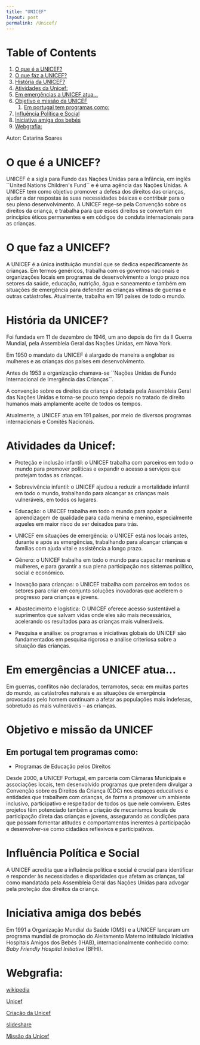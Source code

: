 ```yaml
---
title: "UNICEF"
layout: post
permalink: /Unicef/ 
---
```



# Table of Contents

1.  [O que é a UNICEF?](#org45801e1)
2.  [O que faz a UNICEF?](#org5b50c7e)
3.  [História da UNICEF?](#org094a1c5)
4.  [Atividades da Unicef:](#orgaa455ac)
5.  [Em emergências a UNICEF atua&#x2026;](#org433d132)
6.  [Objetivo e missão da UNICEF](#orgb5ff6f8)
    1.  [Em portugal tem programas como:](#orgcf4185a)
7.  [Influência Política e Social](#orgd988b71)
8.  [Iniciativa amiga dos bebés](#org0d177ae)
9.  [Webgrafia:](#org11cf36e)

Autor: Catarina Soares


<a id="org45801e1"></a>

# O que é a UNICEF?

UNICEF é a sigla para Fundo das Nações Unidas para a Infância, em inglês ``United Nations Children's Fund´´ e é uma agência das Nações Unidas. A UNICEF tem como objetivo promover a defesa dos direitos das crianças, ajudar a dar respostas às suas necessidades básicas e contribuir para o seu pleno desenvolvimento. A UNICEF rege-se pela Convenção sobre os direitos da criança, e trabalha para que esses direitos se convertam em princípios éticos permanentes e em códigos de conduta internacionais para as crianças.


<a id="org5b50c7e"></a>

# O que faz a UNICEF?

A UNICEF é a única instituição mundial que se dedica especificamente às crianças. Em termos genéricos, trabalha com os governos nacionais e organizações locais em programas de desenvolvimento a longo prazo nos setores da saúde, educação, nutrição, água e saneamento e também em situações de emergência para defender as crianças vítimas de guerras e outras catástrofes. Atualmente, trabalha em 191 países de todo o mundo.


<a id="org094a1c5"></a>

# História da UNICEF?

Foi fundada em 11 de dezembro de 1946, um ano depois do fim da II Guerra Mundial, pela Assembleia Geral das Nações Unidas, em Nova York.

Em 1950 o mandato da UNICEF é alargado de maneira a englobar as mulheres e as crianças dos países em desenvolvimento.

Antes de 1953 a organização chamava-se ``Nações Unidas de Fundo Internacional de Imergência das Crianças´´.

A convenção sobre os direitos da criança é adotada pela Assembleia Geral das Nações Unidas e torna-se pouco tempo depois no tratado de direito humanos mais amplamente aceite de todos os tempos.

Atualmente, a UNICEF atua em 191 países, por meio de diversos programas internacionais e Comitês Nacionais.


<a id="orgaa455ac"></a>

# Atividades da Unicef:

-   Proteção e inclusão infantil: o UNICEF trabalha com parceiros em todo o mundo para promover políticas e expandir o acesso a serviços que protejam todas as crianças.

-   Sobrevivência infantil:  o UNICEF ajudou a reduzir a mortalidade infantil em todo o mundo, trabalhando para alcançar as crianças mais vulneráveis, em todos os lugares.

-   Educação: o UNICEF trabalha em todo o mundo para apoiar a aprendizagem de qualidade para cada menina e menino, especialmente aqueles em maior risco de ser deixados para trás.

-   UNICEF em situações de emergência:  o UNICEF está nos locais antes, durante e após as emergências, trabalhando para alcançar crianças e famílias com ajuda vital e assistência a longo prazo.

-   Gênero: o UNICEF trabalha em todo o mundo para capacitar meninas e mulheres, e para garantir a sua plena participação nos sistemas político, social e económico.

-   Inovação para crianças: o UNICEF trabalha com parceiros em todos os setores para criar em conjunto soluções inovadoras que acelerem o progresso para crianças e jovens.

-   Abastecimento e logística:  O UNICEF oferece acesso sustentável a suprimentos que salvam vidas onde eles são mais necessários, acelerando os resultados para as crianças mais vulneráveis.

-   Pesquisa e análise: os programas e iniciativas globais do UNICEF são fundamentados em pesquisa rigorosa e análise criteriosa sobre a situação das crianças.


<a id="org433d132"></a>

# Em emergências a UNICEF atua&#x2026;

Em guerras, conflitos não declarados, terramotos, seca: em muitas partes do mundo, as catástrofes naturais e as situações de emergência provocadas pelo homem continuam a afetar as populações mais indefesas, sobretudo as mais vulneráveis – as crianças.


<a id="orgb5ff6f8"></a>

# Objetivo e missão da UNICEF


<a id="orgcf4185a"></a>

## Em portugal tem programas como:

-   Programas de Educação pelos Direitos

Desde 2000, a UNICEF Portugal, em parceria com Câmaras Municipais e associações locais, tem desenvolvido programas que pretendem divulgar a Convenção sobre os Direitos da Criança (CDC) nos espaços educativos e entidades que trabalhem com crianças, de forma a promover um ambiente inclusivo, participativo e respeitador de todos os que nele convivem. Estes projetos têm potenciado também a criação de mecanismos locais de participação direta das crianças e jovens, assegurando as condições para que possam fomentar atitudes e comportamentos inerentes à participação e desenvolver-se como cidadãos reflexivos e participativos.


<a id="orgd988b71"></a>

# Influência Política e Social

A UNICEF acredita que a influência política e social é crucial para identificar e responder às necessidades e disparidades que afetam as crianças, tal como mandatada pela Assembleia Geral das Nações Unidas para advogar pela proteção dos direitos da criança.


<a id="org0d177ae"></a>

# Iniciativa amiga dos bebés

Em 1991 a Organização Mundial da Saúde (OMS) e a UNICEF lançaram um programa mundial de promoção do Aleitamento Materno intitulado Iniciativa Hospitais Amigos dos Bebés (IHAB), internacionalmente conhecido como: *Baby Friendly Hospital Initiative*  (BFHI).


<a id="org11cf36e"></a>

# Webgrafia:

[wikipedia](https://pt.wikipedia.org/wiki/Fundo_das_Na%C3%A7%C3%B5es_Unidas_para_a_Inf%C3%A2ncia)

[Unicef](https://www.unicef.pt/Unicef/)

[Criação da Unicef](https://www.dw.com/pt-br/1946-cria%C3%A7%C3%A3o-do-unicef/a-707247)

[slideshare](https://pt.slideshare.net/Rtinoco15/unicef-21622841)

[Missão da Unicef](https://www.unicef.org/brazil/missao-do-unicef)
